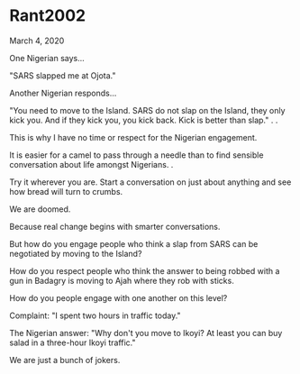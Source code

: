 # Rant2002


March 4, 2020

One Nigerian says... 

"SARS slapped me at Ojota."

Another Nigerian responds...

"You need to move to the Island. SARS do not slap on the Island, they only kick you. And if they kick you, you kick back. Kick is better than slap."
.
.

This is why I have no time or respect for the Nigerian engagement. 

It is easier for a camel to pass through a needle than to find sensible conversation about life amongst Nigerians.
.

Try it wherever you are. Start a conversation on just about anything and see how bread will turn to crumbs.

We are doomed.

Because real change begins with smarter conversations.

But how do you engage people who think a slap from SARS can be negotiated by moving to the Island?

How do you respect people who think the answer to being robbed with a gun in Badagry is moving to Ajah where they rob with sticks.

How do you people engage with one another on this level?

Complaint: "I spent two hours in traffic today."

The Nigerian answer: "Why don't you move to Ikoyi? At least you can buy salad in a three-hour Ikoyi traffic."

We are just a bunch of jokers.